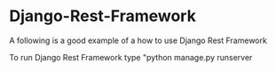 # Django-Rest-Framework
A following is a good example of a how to use Django Rest Framework

To run Django Rest Framework type "python manage.py runserver